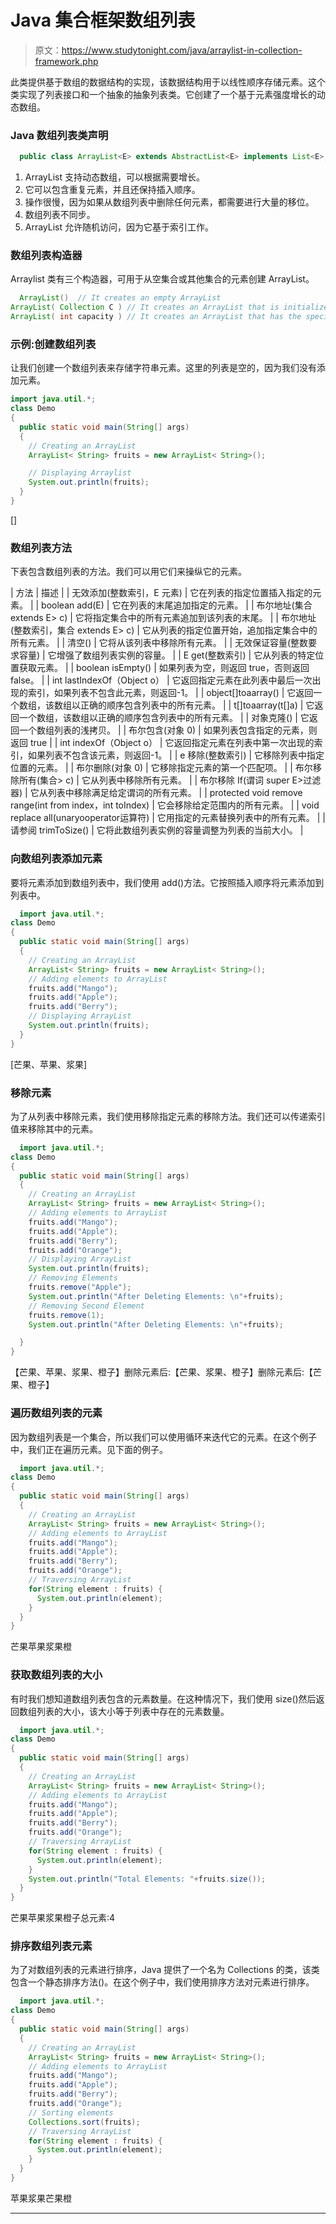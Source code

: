 # Java 集合框架数组列表

> 原文：<https://www.studytonight.com/java/arraylist-in-collection-framework.php>

此类提供基于数组的数据结构的实现，该数据结构用于以线性顺序存储元素。这个类实现了列表接口和一个抽象的抽象列表类。它创建了一个基于元素强度增长的动态数组。

### Java 数组列表类声明

```java
  public class ArrayList<E> extends AbstractList<E> implements List<E>, RandomAccess, Cloneable, Serializable 

```

1.  ArrayList 支持动态数组，可以根据需要增长。
2.  它可以包含重复元素，并且还保持插入顺序。
3.  操作很慢，因为如果从数组列表中删除任何元素，都需要进行大量的移位。
4.  数组列表不同步。
5.  ArrayList 允许随机访问，因为它基于索引工作。

### 数组列表构造器

Arraylist 类有三个构造器，可用于从空集合或其他集合的元素创建 ArrayList。

```java
  ArrayList()  // It creates an empty ArrayList
ArrayList( Collection C ) // It creates an ArrayList that is initialized with elements of the Collection C
ArrayList( int capacity ) // It creates an ArrayList that has the specified initial capacity 

```

### 示例:创建数组列表

让我们创建一个数组列表来存储字符串元素。这里的列表是空的，因为我们没有添加元素。

```java
import java.util.*;
class Demo
{
  public static void main(String[] args)
  {   
    // Creating an ArrayList
    ArrayList< String> fruits = new ArrayList< String>();

    // Displaying Arraylist
    System.out.println(fruits);
  }
} 
```

[]

### 数组列表方法

下表包含数组列表的方法。我们可以用它们来操纵它的元素。

| 方法 | 描述 |
| 无效添加(整数索引，E 元素) | 它在列表的指定位置插入指定的元素。 |
| boolean add(E) | 它在列表的末尾追加指定的元素。 |
| 布尔地址(集合 extends E> c) | 它将指定集合中的所有元素追加到该列表的末尾。 |
| 布尔地址(整数索引，集合 extends E> c) | 它从列表的指定位置开始，追加指定集合中的所有元素。 |
| 清空() | 它将从该列表中移除所有元素。 |
| 无效保证容量(整数要求容量) | 它增强了数组列表实例的容量。 |
| E get(整数索引) | 它从列表的特定位置获取元素。 |
| boolean isEmpty() | 如果列表为空，则返回 true，否则返回 false。 |
| int lastIndexOf（Object o） | 它返回指定元素在此列表中最后一次出现的索引，如果列表不包含此元素，则返回-1。 |
| object[]toaarray() | 它返回一个数组，该数组以正确的顺序包含列表中的所有元素。 |
| <t>t[]toaarray(t[]a)</t> | 它返回一个数组，该数组以正确的顺序包含列表中的所有元素。 |
| 对象克隆() | 它返回一个数组列表的浅拷贝。 |
| 布尔包含(对象 0) | 如果列表包含指定的元素，则返回 true |
| int indexOf（Object o） | 它返回指定元素在列表中第一次出现的索引，如果列表不包含该元素，则返回-1。 |
| e 移除(整数索引) | 它移除列表中指定位置的元素。 |
| 布尔删除(对象 0) | 它移除指定元素的第一个匹配项。 |
| 布尔移除所有(集合> c) | 它从列表中移除所有元素。 |
| 布尔移除 If(谓词 super E>过滤器) | 它从列表中移除满足给定谓词的所有元素。 |
| protected void remove range(int from index，int toIndex) | 它会移除给定范围内的所有元素。 |
| void replace all(unaryooperator<e>运算符)</e> | 它用指定的元素替换列表中的所有元素。 |
| 请参阅 trimToSize() | 它将此数组列表实例的容量调整为列表的当前大小。 |

### 向数组列表添加元素

要将元素添加到数组列表中，我们使用 add()方法。它按照插入顺序将元素添加到列表中。

```java
  import java.util.*;
class Demo
{
  public static void main(String[] args)
  {   
    // Creating an ArrayList
    ArrayList< String> fruits = new ArrayList< String>();
    // Adding elements to ArrayList
    fruits.add("Mango");
    fruits.add("Apple");
    fruits.add("Berry");
    // Displaying ArrayList
    System.out.println(fruits);
  }
} 

```

[芒果、苹果、浆果]

### 移除元素

为了从列表中移除元素，我们使用移除指定元素的移除方法。我们还可以传递索引值来移除其中的元素。

```java
  import java.util.*;
class Demo
{
  public static void main(String[] args)
  {   
    // Creating an ArrayList
    ArrayList< String> fruits = new ArrayList< String>();
    // Adding elements to ArrayList
    fruits.add("Mango");
    fruits.add("Apple");
    fruits.add("Berry");
    fruits.add("Orange");
    // Displaying ArrayList
    System.out.println(fruits);
    // Removing Elements
    fruits.remove("Apple");
    System.out.println("After Deleting Elements: \n"+fruits);
    // Removing Second Element
    fruits.remove(1);
    System.out.println("After Deleting Elements: \n"+fruits);

  }
} 

```

【芒果、苹果、浆果、橙子】删除元素后:【芒果、浆果、橙子】删除元素后:【芒果、橙子】

### 遍历数组列表的元素

因为数组列表是一个集合，所以我们可以使用循环来迭代它的元素。在这个例子中，我们正在遍历元素。见下面的例子。

```java
  import java.util.*;
class Demo
{
  public static void main(String[] args)
  {   
    // Creating an ArrayList
    ArrayList< String> fruits = new ArrayList< String>();
    // Adding elements to ArrayList
    fruits.add("Mango");
    fruits.add("Apple");
    fruits.add("Berry");
    fruits.add("Orange");
    // Traversing ArrayList
    for(String element : fruits) {
      System.out.println(element);    
    }
  }
} 

```

芒果苹果浆果橙

### 获取数组列表的大小

有时我们想知道数组列表包含的元素数量。在这种情况下，我们使用 size()然后返回数组列表的大小，该大小等于列表中存在的元素数量。

```java
  import java.util.*;
class Demo
{
  public static void main(String[] args)
  {   
    // Creating an ArrayList
    ArrayList< String> fruits = new ArrayList< String>();
    // Adding elements to ArrayList
    fruits.add("Mango");
    fruits.add("Apple");
    fruits.add("Berry");
    fruits.add("Orange");
    // Traversing ArrayList
    for(String element : fruits) {
      System.out.println(element);    
    }
    System.out.println("Total Elements: "+fruits.size());
  }
} 

```

芒果苹果浆果橙子总元素:4

### 排序数组列表元素

为了对数组列表的元素进行排序，Java 提供了一个名为 Collections 的类，该类包含一个静态排序方法()。在这个例子中，我们使用排序方法对元素进行排序。

```java
  import java.util.*;
class Demo
{
  public static void main(String[] args)
  {   
    // Creating an ArrayList
    ArrayList< String> fruits = new ArrayList< String>();
    // Adding elements to ArrayList
    fruits.add("Mango");
    fruits.add("Apple");
    fruits.add("Berry");
    fruits.add("Orange");
    // Sorting elements
    Collections.sort(fruits);
    // Traversing ArrayList
    for(String element : fruits) {
      System.out.println(element);    
    }
  }
} 

```

苹果浆果芒果橙

* * *